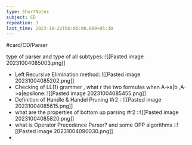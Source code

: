 ```yaml
---
type: ShortNotes
subject: CD
repeation: 3
last_time: 2023-10-22T00:00:00.000+05:30
---
```

#card/CD/Parser
 
type of parser and type of all subtypes::![[Pasted image 20231004085003.png]] <!--SR:!2023-10-31,4,270-->
- Left Recursive Elimination method::![[Pasted image 20231004085202.png]] <!--SR:!2023-10-31,4,270-->
- Checking of LL(1) grammer , what r the two formulas when  A->a|b ,A->a|epsilone::![[Pasted image 20231004085455.png]] <!--SR:!2023-10-31,4,270-->
- Definition of Handle & Handel Pruning #r2 ::![[Pasted image 20231004085615.png]] <!--SR:!2023-10-31,4,270-->
- what are the properties of bottom up parsing #r2 ::![[Pasted image 20231004085820.png]] <!--SR:!2023-10-31,4,270-->
- what is Operator Precedence Parser? and some OPP algorithms ::![[Pasted image 20231004090030.png]] <!--SR:!2023-10-28,1,230-->
- 